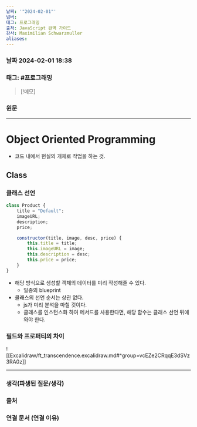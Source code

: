 ```yaml
---
날짜: '"2024-02-01"'
넘버: 
태그: 프로그래밍
출처: JavaScript 완벽 가이드
강사: Maximilian Schwarzmuller
aliases:
---
```

### 날짜  2024-02-01 18:38

### 태그: #프로그래밍 

>[!메모]
>

### 원문
---
# Object Oriented Programming
- 코드 내에서 현실의 개체로 작업을 하는 것.
## Class
### 클래스 선언
```js
class Product {
	title = "Default";
	imageURL;
	description;
	price;

	constructor(title, image, desc, price) {
		this.title = title;
		this.imageURL = image;
		this.description = desc;
		this.price = price;
	}
}
```
- 해당 방식으로 생성할 객체의 데이터를 미리 작성해줄 수 있다.
	- 일종의 blueprint
- 클래스의 선언 순서는 상관 없다.
	- js가 미리 분석을 마칠 것이다.
	- 클래스를 인스턴스화 하여 메서드를 사용한다면, 해당 함수는 클래스 선언 뒤에 와야 한다.
### 필드와 프로퍼티의 차이
![[Excalidraw/ft_transcendence.excalidraw.md#^group=vcEZe2CRqqE3dSVz3RA0z]]

---
### 생각(파생된 질문/생각)

### 출처

### 연결 문서 (연결 이유)
